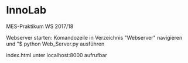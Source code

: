 # InnoLab
MES-Praktikum WS 2017/18

Webserver starten:
Komandozeile in Verzeichnis "Webserver\" navigieren und "$ python Web_Server.py ausführen

index.html unter localhost:8000 aufrufbar

